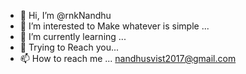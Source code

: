 - 👋 Hi, I’m @rnkNandhu
- 👀 I’m interested to Make whatever is simple ...
- 🌱 I’m currently learning ...
- 💞️ Trying to Reach you...
- 📫 How to reach me ... nandhusvist2017@gmail.com

<!---
rnkNandhu/rnkNandhu is a ✨ special ✨ repository because its `README.md` (this file) appears on your GitHub profile.
You can click the Preview link to take a look at your changes.
--->
